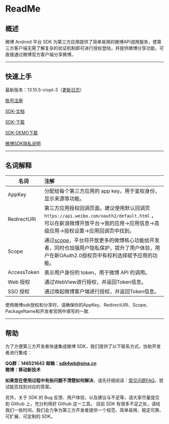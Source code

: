 # ReadMe


## 概述

微博 Android 平台 SDK 为第三方应用提供了简单易用的微博API调用服务，使第三方客户端无需了解复杂的验证机制即可进行授权登陆，并提供微博分享功能，可直接通过微博官方客户端分享微博。


---
## 快速上手

最新版本：13.10.5-ciopt-3（[更新日志](./update_log.md)）

[账号注册](doc/app_register.pdf)

[SDK-文档](doc/sdk_doc.pdf)

[SDK-下载](doc/core-13.10.5-ciopt-3.aar)

[SDK-DEMO下载](doc/Weibo_SDK_DEMO.zip)

[微博SDK隐私说明](https://open.weibo.com/wiki/Sdk/privacy)

---


## 名词解释

| 名词        | 注解                                                                                                               |
| ----------- |:-----------------------------------------------------------------------------------------------------------------|
| AppKey      | 分配给每个第三方应用的 app key。用于鉴权身份，显示来源等功能。                                                                              |
| RedirectURI | 第三方应用授权回调页面。建议使用默认回调页`https://api.weibo.com/oauth2/default.html` ，可以在新浪微博开放平台->我的应用->应用信息->高级应用->授权设置->应用回调页中找到。 |
| Scope       | 通过[scope](https://open.weibo.com/wiki/Scope)，平台将开放更多的微博核心功能给开发者，同时也加强用户隐私保护，提升了用户体验，用户在新OAuth2.0授权页中有权利选择赋予应用的功能。                                 |
| AccessToken | 表示用户身份的 token，用于微博 API 的调用。                                                                                      |
| Web 授权    | 通过WebView进行授权，并返回Token信息。                                                                                        |
| SSO 授权    | 通过唤起微博客户端进行授权，并返回Token信息。                                                                                        |

使用微博sdk授权和分享时，请确保你的AppKey、RedirectURI、Scope、PackageName和开发者官网中填写的一致.

---

## 帮助

为了方便第三方开发者快速集成微博 SDK，我们提供了以下联系方式，协助开发者进行集成：

**QQ群：146521642**
**邮箱：sdk4wb@sina.cn**  
**微博：移动新技术**  

**如果您在使用过程中有些问题不清楚如何解决**，请先仔细阅读：[常见问题FAQ](FAQ.md)，尝试能否找到对应的答案。   

另外，关于 SDK 的 Bug 反馈、用户体验，以及建议与不足等，请大家尽量提交到 Github 上，充分利用好 Github 这一工具。
目前 SDK 有很多不足之处，请给我们一些时间，我们会力争为第三方开发者提供一个规范、简单易用、稳定可靠、可扩展、可定制的 SDK。
